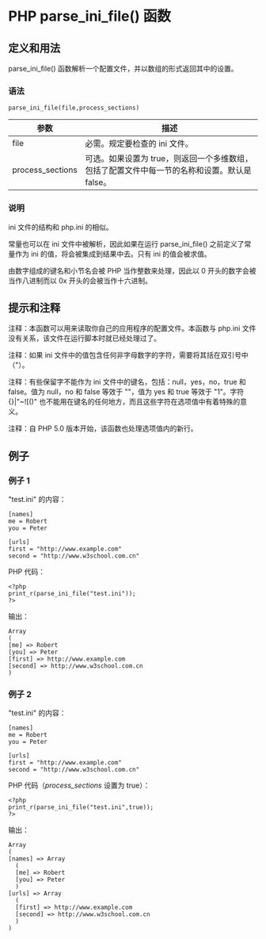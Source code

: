 # PHP parse_ini_file() 函数



## 定义和用法

parse_ini_file() 函数解析一个配置文件，并以数组的形式返回其中的设置。

### 语法

```
parse_ini_file(file,process_sections)
```

| 参数 | 描述 |
| --- | --- |
| file | 必需。规定要检查的 ini 文件。 |
| process_sections | 可选。如果设置为 true，则返回一个多维数组，包括了配置文件中每一节的名称和设置。默认是 false。 |

### 说明

ini 文件的结构和 php.ini 的相似。

常量也可以在 ini 文件中被解析，因此如果在运行 parse_ini_file() 之前定义了常量作为 ini 的值，将会被集成到结果中去。只有 ini 的值会被求值。

由数字组成的键名和小节名会被 PHP 当作整数来处理，因此以 0 开头的数字会被当作八进制而以 0x 开头的会被当作十六进制。

## 提示和注释

注释：本函数可以用来读取你自己的应用程序的配置文件。本函数与 php.ini 文件没有关系，该文件在运行脚本时就已经处理过了。

注释：如果 ini 文件中的值包含任何非字母数字的字符，需要将其括在双引号中（"）。

注释：有些保留字不能作为 ini 文件中的键名，包括：null，yes，no，true 和 false。值为 null，no 和 false 等效于 ""，值为 yes 和 true 等效于 "1"。字符 {}|"~![()" 也不能用在键名的任何地方，而且这些字符在选项值中有着特殊的意义。

注释：自 PHP 5.0 版本开始，该函数也处理选项值内的新行。

## 例子

### 例子 1

"test.ini" 的内容：

```
[names]
me = Robert
you = Peter

[urls]
first = "http://www.example.com"
second = "http://www.w3school.com.cn"
```

PHP 代码：

```
<?php
print_r(parse_ini_file("test.ini"));
?>
```

输出：

```
Array
(
[me] => Robert
[you] => Peter
[first] => http://www.example.com
[second] => http://www.w3school.com.cn
)
```

### 例子 2

"test.ini" 的内容：

```
[names]
me = Robert
you = Peter

[urls]
first = "http://www.example.com"
second = "http://www.w3school.com.cn"
```

PHP 代码（_process_sections_ 设置为 true）：

```
<?php
print_r(parse_ini_file("test.ini",true));
?>
```

输出：

```
Array
(
[names] => Array
  (
  [me] => Robert
  [you] => Peter
  )
[urls] => Array
  (
  [first] => http://www.example.com
  [second] => http://www.w3school.com.cn
  )
)
```



